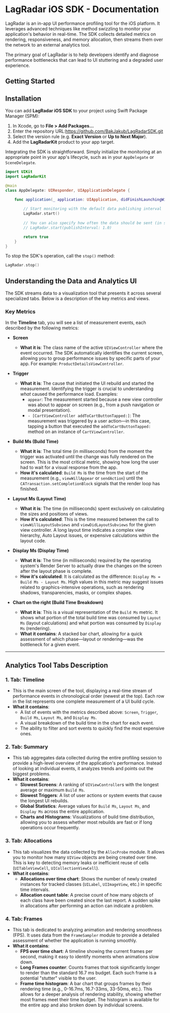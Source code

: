 # LagRadar iOS SDK - Documentation

LagRadar is an in-app UI performance profiling tool for the iOS platform. It leverages advanced techniques like method swizzling to monitor your application's behavior in real-time. The SDK collects detailed metrics on rendering, responsiveness, and memory allocation, then streams them over the network to an external analytics tool.

The primary goal of LagRadar is to help developers identify and diagnose performance bottlenecks that can lead to UI stuttering and a degraded user experience.

## Getting Started

## Installation

You can add **LagRadar iOS SDK** to your project using Swift Package Manager (SPM):

1. In Xcode, go to **File > Add Packages...**
2. Enter the repository URL:https://github.com/BakJakub/LagRadarSDK.git
3. Select the version rule (e.g. **Exact Version** or **Up to Next Major**).
4. Add the **LagRadarKit** product to your app target.

Integrating the SDK is straightforward. Simply initialize the monitoring at an appropriate point in your app's lifecycle, such as in your `AppDelegate` or `SceneDelegate`.

```swift
import UIKit
import LagRadarKit

@main
class AppDelegate: UIResponder, UIApplicationDelegate {

    func application(_ application: UIApplication, didFinishLaunchingWithOptions launchOptions: [UIApplication.LaunchOptionsKey: Any]?) -> Bool {
        
        // Start monitoring with the default data publishing interval
        LagRadar.start() 
        
        // You can also specify how often the data should be sent (in seconds)
        // LagRadar.start(publishInterval: 1.0)

        return true
    }
}
```

To stop the SDK's operation, call the `stop()` method:
```swift
LagRadar.stop()
```

## Understanding the Data and Analytics UI

The SDK streams data to a visualization tool that presents it across several specialized tabs. Below is a description of the key metrics and views.

### Key Metrics

In the **Timeline** tab, you will see a list of measurement events, each described by the following metrics:

*   **Screen**
    *   **What it is**: The class name of the active `UIViewController` where the event occurred. The SDK automatically identifies the current screen, allowing you to group performance issues by specific parts of your app. For example: `ProductDetailsViewController`.

*   **Trigger**
    *   **What it is**: The cause that initiated the UI rebuild and started the measurement. Identifying the trigger is crucial to understanding *what* caused the performance load. Examples:
        *   `appear`: The measurement started because a new view controller was about to appear on screen (e.g., from a push navigation or modal presentation).
        *   `- [CartViewController addToCartButtonTapped:]`: The measurement was triggered by a user action—in this case, tapping a button that executed the `addToCartButtonTapped:` method on an instance of `CartViewController`.

*   **Build Ms (Build Time)**
    *   **What it is**: The total time (in milliseconds) from the moment the trigger was activated until the change was fully rendered on the screen. This is the most critical metric, showing how long the user had to wait for a visual response from the app.
    *   **How it's calculated**: `Build Ms` is the time from the start of the measurement (e.g., `viewWillAppear` or `sendAction`) until the `CATransaction.setCompletionBlock` signals that the render loop has finished.

*   **Layout Ms (Layout Time)**
    *   **What it is**: The time (in milliseconds) spent exclusively on calculating the sizes and positions of views.
    *   **How it's calculated**: This is the time measured between the call to `viewWillLayoutSubviews` and `viewDidLayoutSubviews` for the given view controller. A long layout time indicates a complex view hierarchy, Auto Layout issues, or expensive calculations within the layout code.

*   **Display Ms (Display Time)**
    *   **What it is**: The time (in milliseconds) required by the operating system's Render Server to actually draw the changes on the screen after the layout phase is complete.
    *   **How it's calculated**: It is calculated as the difference: `Display Ms = Build Ms - Layout Ms`. High values in this metric may suggest issues related to graphics-intensive operations, such as rendering shadows, transparencies, masks, or complex shapes.

*   **Chart on the right (Build Time Breakdown)**
    *   **What it is**: This is a visual representation of the `Build Ms` metric. It shows what portion of the total build time was consumed by `Layout Ms` (layout calculations) and what portion was consumed by `Display Ms` (rendering).
    *   **What it contains**: A stacked bar chart, allowing for a quick assessment of which phase—layout or rendering—was the bottleneck for a given event.

---

## Analytics Tool Tabs Description

### 1. Tab: Timeline

*   This is the main screen of the tool, displaying a real-time stream of performance events in chronological order (newest at the top). Each row in the list represents one complete measurement of a UI build cycle.
*   **What it contains**:
    *   A list of events with the metrics described above: `Screen`, `Trigger`, `Build Ms`, `Layout Ms`, and `Display Ms`.
    *   A visual breakdown of the build time in the chart for each event.
    *   The ability to filter and sort events to quickly find the most expensive ones.

### 2. Tab: Summary

*   This tab aggregates data collected during the entire profiling session to provide a high-level overview of the application's performance. Instead of looking at individual events, it analyzes trends and points out the biggest problems.
*   **What it contains**:
    *   **Slowest Screens**: A ranking of `UIViewController`s with the longest average or maximum `Build Ms`.
    *   **Slowest Triggers**: A list of user actions or system events that cause the longest UI rebuilds.
    *   **Global Statistics**: Average values for `Build Ms`, `Layout Ms`, and `Display Ms` across the entire application.
    *   **Charts and Histograms**: Visualizations of build time distribution, allowing you to assess whether most rebuilds are fast or if long operations occur frequently.

### 3. Tab: Allocations

*   This tab visualizes the data collected by the `AllocProbe` module. It allows you to monitor how many `UIView` objects are being created over time. This is key to detecting memory leaks or inefficient reuse of cells (`UITableViewCell`, `UICollectionViewCell`).
*   **What it contains**:
    *   **Allocations over time chart**: Shows the number of newly created instances for tracked classes (`UILabel`, `UIImageView`, etc.) in specific time intervals.
    *   **Allocation count table**: A precise count of how many objects of each class have been created since the last report. A sudden spike in allocations after performing an action can indicate a problem.

### 4. Tab: Frames

*   This tab is dedicated to analyzing animation and rendering smoothness (FPS). It uses data from the `FrameSampler` module to provide a detailed assessment of whether the application is running smoothly.
*   **What it contains**:
    *   **FPS over time chart**: A timeline showing the current frames per second, making it easy to identify moments when animations slow down.
    *   **Long Frames counter**: Counts frames that took significantly longer to render than the standard 16.7 ms budget. Each such frame is a potential "stutter" visible to the user.
    *   **Frame time histogram**: A bar chart that groups frames by their rendering time (e.g., 0-16.7ms, 16.7-33ms, 33-50ms, etc.). This allows for a deeper analysis of rendering stability, showing whether most frames meet their time budget. The histogram is available for the entire app and also broken down by individual screens.

